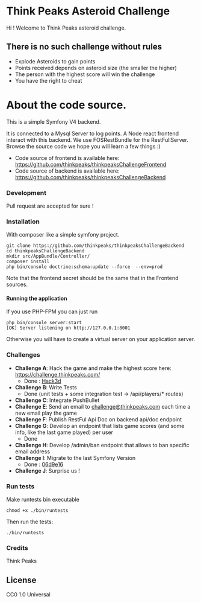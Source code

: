 # Think Peaks Asteroid Challenge	
Hi !
Welcome to Think Peaks asteroid challenge.

## There is no such challenge without rules
- Explode Asteroids to gain points
- Points received depends on asteroid size (the smaller the higher)
- The person with the highest score will win the challenge 
- You have the right to cheat

# About the code source.

This is a simple Symfony V4 backend.

It is connected to a Mysql Server to log points.
A Node react frontend interact with this backend.
We use FOSRestBundle for the RestFullServer.
Browse the source code we hope you will learn a few things :)

* Code source of frontend is available here: https://github.com/thinkpeaks/thinkpeaksChallengeFrontend
* Code source of backend is available here: https://github.com/thinkpeaks/thinkpeaksChallengeBackend

### Development

Pull request are accepted for sure !

### Installation

With composer like a simple symfony project.

```
git clone https://github.com/thinkpeaks/thinkpeaksChallengeBackend
cd thinkpeaksChallengeBackend
mkdir src/AppBundle/Controller/
composer install
php bin/console doctrine:schema:update --force  --env=prod
```

Note that the frontend secret should be the same that in the Frontend sources.

#### Running the application
If you use PHP-FPM you can just run 
```
php bin/console server:start         
[OK] Server listening on http://127.0.0.1:8001     
```
Otherwise you will have to create a virtual server on your application server.

### Challenges

 - **Challenge A**: Hack the game and make the highest score here: https://challenge.thinkpeaks.com/
   * Done : [Hack3d](/challenge/step1-done.png)
 - **Challenge B**: Write Tests
   * Done (unit tests + some integration test -> /api/players/* routes)
 - **Challenge C**: Integrate PushBullet
 - **Challenge E**: Send an email to challenge@thinkpeaks.com each time a new email play the game
 - **Challenge F**: Publish RestFul Api Doc on backend api/doc endpoint
 - **Challenge G**: Develop an endpoint that lists game scores (and some info, like the last game played) per user
   * Done
 - **Challenge H**: Develop /admin/ban endpoint that allows to ban specific email address
 - **Challenge I**: Migrate to the last Symfony Version
   * Done : [06d9e16](https://github.com/david-vde/thinkpeaksChallengeBackend/commit/06d9e16c2fcac5b45a9eee308108354ebbc825f2)
 - **Challenge J**: Surprise us !


### Run tests

Make runtests bin executable 

```
chmod +x ./bin/runtests
```

Then run the tests: 

```
./bin/runtests
```

### Credits
Think Peaks 

License
----

CC0 1.0 Universal

